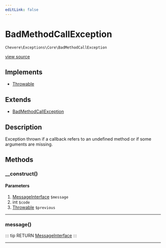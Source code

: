 ```yaml
---
editLink: false
---
```


# BadMethodCallException

`Chevere\Exceptions\Core\BadMethodCallException`

[view source](https://github.com/chevere/chevere/blob/master/exceptions/Core/BadMethodCallException.php)

## Implements

- [Throwable](https://www.php.net/manual/class.throwable)

## Extends

- [BadMethodCallException](https://www.php.net/manual/class.badmethodcallexception)

## Description

Exception thrown if a callback refers to an undefined method or if some arguments are missing.

## Methods

### __construct()

#### Parameters

1. [MessageInterface](../../Interfaces/Message/MessageInterface.md) `$message`
2. int `$code`
3. [Throwable](https://www.php.net/manual/class.throwable) `$previous`

---

### message()

::: tip RETURN
[MessageInterface](../../Interfaces/Message/MessageInterface.md)
:::

---
